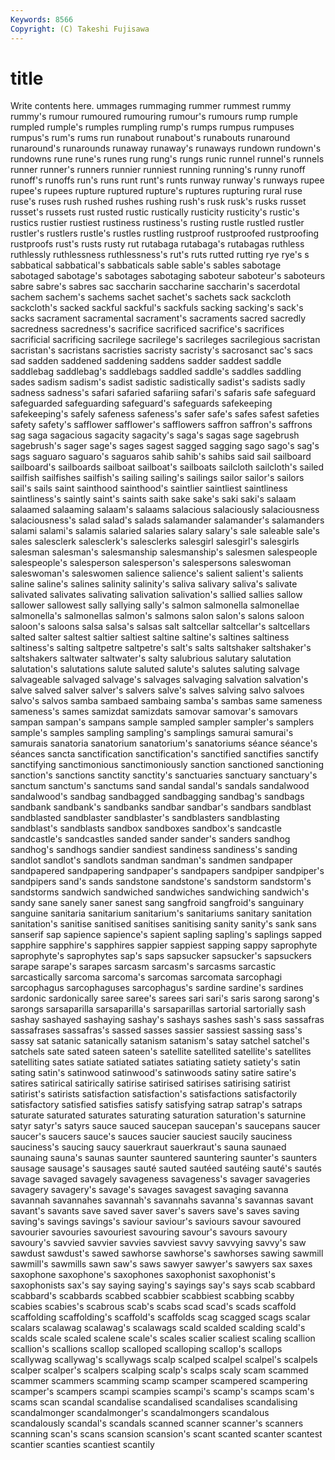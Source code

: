 ```yaml
---
Keywords: 8566 
Copyright: (C) Takeshi Fujisawa
---
```


# title

Write contents here.
ummages rummaging rummer rummest
rummy rummy's rumour rumoured rumouring rumour's rumours rump rumple rumpled
rumple's rumples rumpling rump's rumps rumpus rumpuses rumpus's rum's rums
run runabout runabout's runabouts runaround runaround's runarounds runaway runaway's runaways
rundown rundown's rundowns rune rune's runes rung rung's rungs runic
runnel runnel's runnels runner runner's runners runnier runniest running running's
runny runoff runoff's runoffs run's runs runt runt's runts runway
runway's runways rupee rupee's rupees rupture ruptured rupture's ruptures rupturing
rural ruse ruse's ruses rush rushed rushes rushing rush's rusk
rusk's rusks russet russet's russets rust rusted rustic rustically rusticity
rusticity's rustic's rustics rustier rustiest rustiness rustiness's rusting rustle rustled
rustler rustler's rustlers rustle's rustles rustling rustproof rustproofed rustproofing rustproofs
rust's rusts rusty rut rutabaga rutabaga's rutabagas ruthless ruthlessly ruthlessness
ruthlessness's rut's ruts rutted rutting rye rye's s sabbatical sabbatical's
sabbaticals sable sable's sables sabotage sabotaged sabotage's sabotages sabotaging saboteur
saboteur's saboteurs sabre sabre's sabres sac saccharin saccharine saccharin's sacerdotal
sachem sachem's sachems sachet sachet's sachets sack sackcloth sackcloth's sacked
sackful sackful's sackfuls sacking sacking's sack's sacks sacrament sacramental sacrament's
sacraments sacred sacredly sacredness sacredness's sacrifice sacrificed sacrifice's sacrifices sacrificial
sacrificing sacrilege sacrilege's sacrileges sacrilegious sacristan sacristan's sacristans sacristies sacristy
sacristy's sacrosanct sac's sacs sad sadden saddened saddening saddens sadder
saddest saddle saddlebag saddlebag's saddlebags saddled saddle's saddles saddling sades
sadism sadism's sadist sadistic sadistically sadist's sadists sadly sadness sadness's
safari safaried safariing safari's safaris safe safeguard safeguarded safeguarding safeguard's
safeguards safekeeping safekeeping's safely safeness safeness's safer safe's safes safest
safeties safety safety's safflower safflower's safflowers saffron saffron's saffrons sag
saga sagacious sagacity sagacity's saga's sagas sage sagebrush sagebrush's sager
sage's sages sagest sagged sagging sago sago's sag's sags saguaro
saguaro's saguaros sahib sahib's sahibs said sail sailboard sailboard's sailboards
sailboat sailboat's sailboats sailcloth sailcloth's sailed sailfish sailfishes sailfish's sailing
sailing's sailings sailor sailor's sailors sail's sails saint sainthood sainthood's
saintlier saintliest saintliness saintliness's saintly saint's saints saith sake sake's
saki saki's salaam salaamed salaaming salaam's salaams salacious salaciously salaciousness
salaciousness's salad salad's salads salamander salamander's salamanders salami salami's salamis
salaried salaries salary salary's sale saleable sale's sales salesclerk salesclerk's
salesclerks salesgirl salesgirl's salesgirls salesman salesman's salesmanship salesmanship's salesmen salespeople
salespeople's salesperson salesperson's salespersons saleswoman saleswoman's saleswomen salience salience's salient
salient's salients saline saline's salines salinity salinity's saliva salivary saliva's
salivate salivated salivates salivating salivation salivation's sallied sallies sallow sallower
sallowest sally sallying sally's salmon salmonella salmonellae salmonella's salmonellas salmon's
salmons salon salon's salons saloon saloon's saloons salsa salsa's salsas
salt saltcellar saltcellar's saltcellars salted salter saltest saltier saltiest saltine
saltine's saltines saltiness saltiness's salting saltpetre saltpetre's salt's salts saltshaker
saltshaker's saltshakers saltwater saltwater's salty salubrious salutary salutation salutation's salutations
salute saluted salute's salutes saluting salvage salvageable salvaged salvage's salvages
salvaging salvation salvation's salve salved salver salver's salvers salve's salves
salving salvo salvoes salvo's salvos samba sambaed sambaing samba's sambas
same sameness sameness's sames samizdat samizdats samovar samovar's samovars sampan
sampan's sampans sample sampled sampler sampler's samplers sample's samples sampling
sampling's samplings samurai samurai's samurais sanatoria sanatorium sanatorium's sanatoriums séance
séance's séances sancta sanctification sanctification's sanctified sanctifies sanctify sanctifying sanctimonious
sanctimoniously sanction sanctioned sanctioning sanction's sanctions sanctity sanctity's sanctuaries sanctuary
sanctuary's sanctum sanctum's sanctums sand sandal sandal's sandals sandalwood sandalwood's
sandbag sandbagged sandbagging sandbag's sandbags sandbank sandbank's sandbanks sandbar sandbar's
sandbars sandblast sandblasted sandblaster sandblaster's sandblasters sandblasting sandblast's sandblasts sandbox
sandboxes sandbox's sandcastle sandcastle's sandcastles sanded sander sander's sanders sandhog
sandhog's sandhogs sandier sandiest sandiness sandiness's sanding sandlot sandlot's sandlots
sandman sandman's sandmen sandpaper sandpapered sandpapering sandpaper's sandpapers sandpiper sandpiper's
sandpipers sand's sands sandstone sandstone's sandstorm sandstorm's sandstorms sandwich sandwiched
sandwiches sandwiching sandwich's sandy sane sanely saner sanest sang sangfroid
sangfroid's sanguinary sanguine sanitaria sanitarium sanitarium's sanitariums sanitary sanitation sanitation's
sanitise sanitised sanitises sanitising sanity sanity's sank sans sanserif sap
sapience sapience's sapient sapling sapling's saplings sapped sapphire sapphire's sapphires
sappier sappiest sapping sappy saprophyte saprophyte's saprophytes sap's saps sapsucker
sapsucker's sapsuckers sarape sarape's sarapes sarcasm sarcasm's sarcasms sarcastic sarcastically
sarcoma sarcoma's sarcomas sarcomata sarcophagi sarcophagus sarcophaguses sarcophagus's sardine sardine's
sardines sardonic sardonically saree saree's sarees sari sari's saris sarong
sarong's sarongs sarsaparilla sarsaparilla's sarsaparillas sartorial sartorially sash sashay sashayed
sashaying sashay's sashays sashes sash's sass sassafras sassafrases sassafras's sassed
sasses sassier sassiest sassing sass's sassy sat satanic satanically satanism
satanism's satay satchel satchel's satchels sate sated sateen sateen's satellite
satellited satellite's satellites satelliting sates satiate satiated satiates satiating satiety
satiety's satin sating satin's satinwood satinwood's satinwoods satiny satire satire's
satires satirical satirically satirise satirised satirises satirising satirist satirist's satirists
satisfaction satisfaction's satisfactions satisfactorily satisfactory satisfied satisfies satisfy satisfying satrap
satrap's satraps saturate saturated saturates saturating saturation saturation's saturnine satyr
satyr's satyrs sauce sauced saucepan saucepan's saucepans saucer saucer's saucers
sauce's sauces saucier sauciest saucily sauciness sauciness's saucing saucy sauerkraut
sauerkraut's sauna saunaed saunaing sauna's saunas saunter sauntered sauntering saunter's
saunters sausage sausage's sausages sauté sauted sautéed sautéing sauté's sautés
savage savaged savagely savageness savageness's savager savageries savagery savagery's savage's
savages savagest savaging savanna savannah savannahes savannah's savannahs savanna's savannas
savant savant's savants save saved saver saver's savers save's saves
saving saving's savings savings's saviour saviour's saviours savour savoured savourier
savouries savouriest savouring savour's savours savoury savoury's savvied savvier savvies
savviest savvy savvying savvy's saw sawdust sawdust's sawed sawhorse sawhorse's
sawhorses sawing sawmill sawmill's sawmills sawn saw's saws sawyer sawyer's
sawyers sax saxes saxophone saxophone's saxophones saxophonist saxophonist's saxophonists sax's
say saying saying's sayings say's says scab scabbard scabbard's scabbards
scabbed scabbier scabbiest scabbing scabby scabies scabies's scabrous scab's scabs
scad scad's scads scaffold scaffolding scaffolding's scaffold's scaffolds scag scagged
scags scalar scalars scalawag scalawag's scalawags scald scalded scalding scald's
scalds scale scaled scalene scale's scales scalier scaliest scaling scallion
scallion's scallions scallop scalloped scalloping scallop's scallops scallywag scallywag's scallywags
scalp scalped scalpel scalpel's scalpels scalper scalper's scalpers scalping scalp's
scalps scaly scam scammed scammer scammers scamming scamp scamper scampered
scampering scamper's scampers scampi scampies scampi's scamp's scamps scam's scams
scan scandal scandalise scandalised scandalises scandalising scandalmonger scandalmonger's scandalmongers scandalous
scandalously scandal's scandals scanned scanner scanner's scanners scanning scan's scans
scansion scansion's scant scanted scanter scantest scantier scanties scantiest scantily
